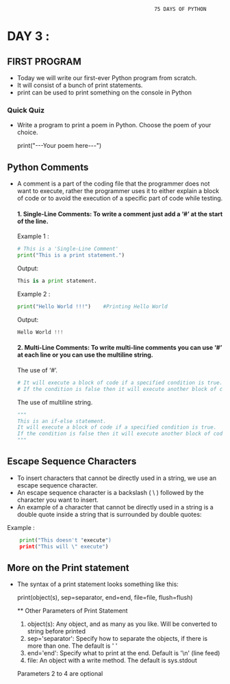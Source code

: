
                                                    75 DAYS OF PYTHON

# DAY 3 : 
    
## FIRST PROGRAM 

- Today we will write our first-ever Python program from scratch. 
- It will consist of a bunch of print statements. 
- print can be used to print something on the console in Python

### Quick Quiz 

- Write a program to print a poem in Python. Choose the poem of your choice.
    
    print("---Your poem here---")

## Python Comments

- A comment is a part of the coding file that the programmer does not want to execute, rather the programmer uses it to either explain a block of code or to avoid the execution of a specific part of code while testing.

    #### 1. Single-Line Comments: To write a comment just add a ‘#’ at the start of the line.

    Example 1 :
    ``` python
    # This is a 'Single-Line Comment'
    print("This is a print statement.")
    ```
    
    Output:
  
    ``` python
    This is a print statement.
    ```

    Example 2 :
    ``` python
    print("Hello World !!!")    #Printing Hello World
    ```
     Output:
    ``` python
    Hello World !!!
    ``` 

    #### 2. Multi-Line Comments: To write multi-line comments you can use ‘#’ at each line or you can use the multiline string.

    The use of ‘#’.
    ``` python 
    # It will execute a block of code if a specified condition is true.
    # If the condition is false then it will execute another block of code.
    ``` 

    The use of multiline string.
    ``` python 
    """
    This is an if-else statement.
    It will execute a block of code if a specified condition is true.
    If the condition is false then it will execute another block of code.
    """
    ```
    
## Escape Sequence Characters

- To insert characters that cannot be directly used in a string, we use an escape sequence character.
- An escape sequence character is a backslash ( \ ) followed by the character you want to insert.
- An example of a character that cannot be directly used in a string is a double quote inside a string that is surrounded by double quotes:

Example : 

``` python 
    print("This doesn't "execute")
    print("This will \" execute")
``` 

## More on the Print statement

- The syntax of a print statement looks something like this:

    print(object(s), sep=separator, end=end, file=file, flush=flush)

    ** Other Parameters of Print Statement

    1. object(s): Any object, and as many as you like. Will be converted to string before printed
    2. sep='separator': Specify how to separate the objects, if there is more than one. The default is ' '
    3. end='end': Specify what to print at the end. Default is '\n' (line feed)
    4. file: An object with a write method. The default is sys.stdout 

    Parameters 2 to 4 are optional

